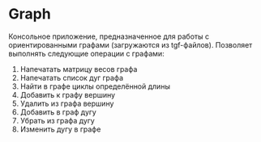 # Graph

Консольное приложение, предназначенное для работы с ориентированными графами (загружаются из tgf-файлов). Позволяет выполнять следующие операции с графами:
1.	Напечатать матрицу весов графа
2.	Напечатать список дуг графа
3.	Найти в графе циклы определённой длины
4.	Добавить к графу вершину
5.	Удалить из графа вершину
6.	Добавить в граф дугу
7.	Убрать из графа дугу
8.	Изменить дугу в графе
